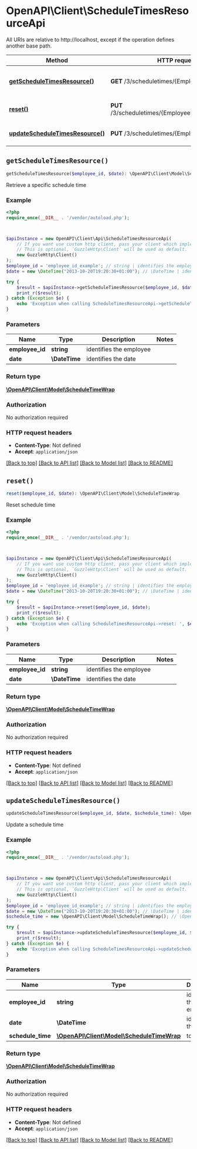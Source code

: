 # OpenAPI\Client\ScheduleTimesResourceApi

All URIs are relative to http://localhost, except if the operation defines another base path.

| Method | HTTP request | Description |
| ------------- | ------------- | ------------- |
| [**getScheduleTimesResource()**](ScheduleTimesResourceApi.md#getScheduleTimesResource) | **GET** /3/scheduletimes/{EmployeeId}/{Date} | Retrieve a specific schedule time |
| [**reset()**](ScheduleTimesResourceApi.md#reset) | **PUT** /3/scheduletimes/{EmployeeId}/{Date}/resetday | Reset schedule time |
| [**updateScheduleTimesResource()**](ScheduleTimesResourceApi.md#updateScheduleTimesResource) | **PUT** /3/scheduletimes/{EmployeeId}/{Date} | Update a schedule time |


## `getScheduleTimesResource()`

```php
getScheduleTimesResource($employee_id, $date): \OpenAPI\Client\Model\ScheduleTimeWrap
```

Retrieve a specific schedule time

### Example

```php
<?php
require_once(__DIR__ . '/vendor/autoload.php');



$apiInstance = new OpenAPI\Client\Api\ScheduleTimesResourceApi(
    // If you want use custom http client, pass your client which implements `GuzzleHttp\ClientInterface`.
    // This is optional, `GuzzleHttp\Client` will be used as default.
    new GuzzleHttp\Client()
);
$employee_id = 'employee_id_example'; // string | identifies the employee
$date = new \DateTime("2013-10-20T19:20:30+01:00"); // \DateTime | identifies the date

try {
    $result = $apiInstance->getScheduleTimesResource($employee_id, $date);
    print_r($result);
} catch (Exception $e) {
    echo 'Exception when calling ScheduleTimesResourceApi->getScheduleTimesResource: ', $e->getMessage(), PHP_EOL;
}
```

### Parameters

| Name | Type | Description  | Notes |
| ------------- | ------------- | ------------- | ------------- |
| **employee_id** | **string**| identifies the employee | |
| **date** | **\DateTime**| identifies the date | |

### Return type

[**\OpenAPI\Client\Model\ScheduleTimeWrap**](../Model/ScheduleTimeWrap.md)

### Authorization

No authorization required

### HTTP request headers

- **Content-Type**: Not defined
- **Accept**: `application/json`

[[Back to top]](#) [[Back to API list]](../../README.md#endpoints)
[[Back to Model list]](../../README.md#models)
[[Back to README]](../../README.md)

## `reset()`

```php
reset($employee_id, $date): \OpenAPI\Client\Model\ScheduleTimeWrap
```

Reset schedule time

### Example

```php
<?php
require_once(__DIR__ . '/vendor/autoload.php');



$apiInstance = new OpenAPI\Client\Api\ScheduleTimesResourceApi(
    // If you want use custom http client, pass your client which implements `GuzzleHttp\ClientInterface`.
    // This is optional, `GuzzleHttp\Client` will be used as default.
    new GuzzleHttp\Client()
);
$employee_id = 'employee_id_example'; // string | identifies the employee
$date = new \DateTime("2013-10-20T19:20:30+01:00"); // \DateTime | identifies the date

try {
    $result = $apiInstance->reset($employee_id, $date);
    print_r($result);
} catch (Exception $e) {
    echo 'Exception when calling ScheduleTimesResourceApi->reset: ', $e->getMessage(), PHP_EOL;
}
```

### Parameters

| Name | Type | Description  | Notes |
| ------------- | ------------- | ------------- | ------------- |
| **employee_id** | **string**| identifies the employee | |
| **date** | **\DateTime**| identifies the date | |

### Return type

[**\OpenAPI\Client\Model\ScheduleTimeWrap**](../Model/ScheduleTimeWrap.md)

### Authorization

No authorization required

### HTTP request headers

- **Content-Type**: Not defined
- **Accept**: `application/json`

[[Back to top]](#) [[Back to API list]](../../README.md#endpoints)
[[Back to Model list]](../../README.md#models)
[[Back to README]](../../README.md)

## `updateScheduleTimesResource()`

```php
updateScheduleTimesResource($employee_id, $date, $schedule_time): \OpenAPI\Client\Model\ScheduleTimeWrap
```

Update a schedule time

### Example

```php
<?php
require_once(__DIR__ . '/vendor/autoload.php');



$apiInstance = new OpenAPI\Client\Api\ScheduleTimesResourceApi(
    // If you want use custom http client, pass your client which implements `GuzzleHttp\ClientInterface`.
    // This is optional, `GuzzleHttp\Client` will be used as default.
    new GuzzleHttp\Client()
);
$employee_id = 'employee_id_example'; // string | identifies the employee
$date = new \DateTime("2013-10-20T19:20:30+01:00"); // \DateTime | identifies the date
$schedule_time = new \OpenAPI\Client\Model\ScheduleTimeWrap(); // \OpenAPI\Client\Model\ScheduleTimeWrap | to update

try {
    $result = $apiInstance->updateScheduleTimesResource($employee_id, $date, $schedule_time);
    print_r($result);
} catch (Exception $e) {
    echo 'Exception when calling ScheduleTimesResourceApi->updateScheduleTimesResource: ', $e->getMessage(), PHP_EOL;
}
```

### Parameters

| Name | Type | Description  | Notes |
| ------------- | ------------- | ------------- | ------------- |
| **employee_id** | **string**| identifies the employee | |
| **date** | **\DateTime**| identifies the date | |
| **schedule_time** | [**\OpenAPI\Client\Model\ScheduleTimeWrap**](../Model/ScheduleTimeWrap.md)| to update | [optional] |

### Return type

[**\OpenAPI\Client\Model\ScheduleTimeWrap**](../Model/ScheduleTimeWrap.md)

### Authorization

No authorization required

### HTTP request headers

- **Content-Type**: Not defined
- **Accept**: `application/json`

[[Back to top]](#) [[Back to API list]](../../README.md#endpoints)
[[Back to Model list]](../../README.md#models)
[[Back to README]](../../README.md)
